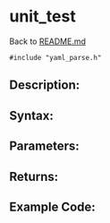 # unit_test
Back to [README.md](../README.md)
```
#include "yaml_parse.h"
```


## Description:


## Syntax:


## Parameters:


## Returns:


## Example Code: